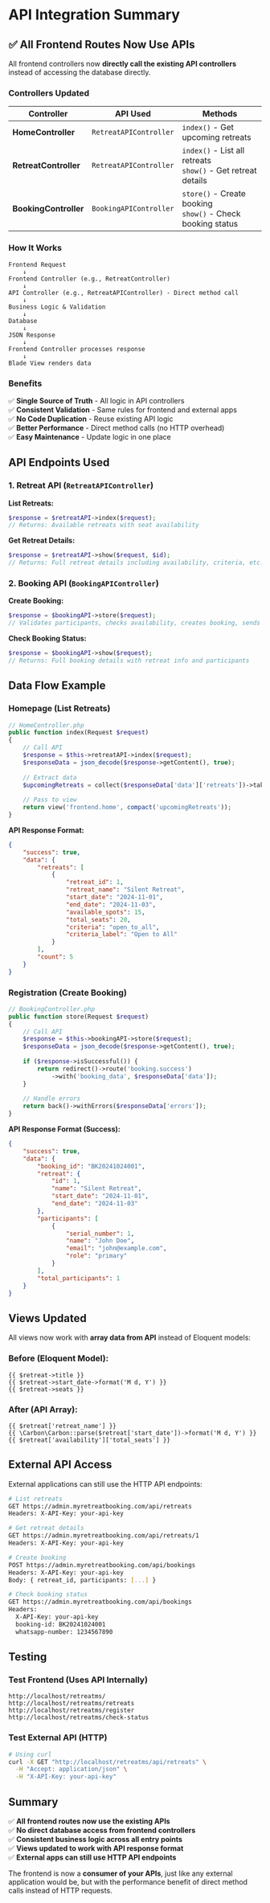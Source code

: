 # API Integration Summary

## ✅ All Frontend Routes Now Use APIs

All frontend controllers now **directly call the existing API controllers** instead of accessing the database directly.

### Controllers Updated

| Controller | API Used | Methods |
|------------|----------|---------|
| **HomeController** | `RetreatAPIController` | `index()` - Get upcoming retreats |
| **RetreatController** | `RetreatAPIController` | `index()` - List all retreats<br>`show()` - Get retreat details |
| **BookingController** | `BookingAPIController` | `store()` - Create booking<br>`show()` - Check booking status |

### How It Works

```
Frontend Request
    ↓
Frontend Controller (e.g., RetreatController)
    ↓
API Controller (e.g., RetreatAPIController) - Direct method call
    ↓
Business Logic & Validation
    ↓
Database
    ↓
JSON Response
    ↓
Frontend Controller processes response
    ↓
Blade View renders data
```

### Benefits

✅ **Single Source of Truth** - All logic in API controllers  
✅ **Consistent Validation** - Same rules for frontend and external apps  
✅ **No Code Duplication** - Reuse existing API logic  
✅ **Better Performance** - Direct method calls (no HTTP overhead)  
✅ **Easy Maintenance** - Update logic in one place  

## API Endpoints Used

### 1. Retreat API (`RetreatAPIController`)

**List Retreats:**
```php
$response = $retreatAPI->index($request);
// Returns: Available retreats with seat availability
```

**Get Retreat Details:**
```php
$response = $retreatAPI->show($request, $id);
// Returns: Full retreat details including availability, criteria, etc.
```

### 2. Booking API (`BookingAPIController`)

**Create Booking:**
```php
$response = $bookingAPI->store($request);
// Validates participants, checks availability, creates booking, sends email
```

**Check Booking Status:**
```php
$response = $bookingAPI->show($request);
// Returns: Full booking details with retreat info and participants
```

## Data Flow Example

### Homepage (List Retreats)

```php
// HomeController.php
public function index(Request $request)
{
    // Call API
    $response = $this->retreatAPI->index($request);
    $responseData = json_decode($response->getContent(), true);
    
    // Extract data
    $upcomingRetreats = collect($responseData['data']['retreats'])->take(6);
    
    // Pass to view
    return view('frontend.home', compact('upcomingRetreats'));
}
```

**API Response Format:**
```json
{
    "success": true,
    "data": {
        "retreats": [
            {
                "retreat_id": 1,
                "retreat_name": "Silent Retreat",
                "start_date": "2024-11-01",
                "end_date": "2024-11-03",
                "available_spots": 15,
                "total_seats": 20,
                "criteria": "open_to_all",
                "criteria_label": "Open to All"
            }
        ],
        "count": 5
    }
}
```

### Registration (Create Booking)

```php
// BookingController.php
public function store(Request $request)
{
    // Call API
    $response = $this->bookingAPI->store($request);
    $responseData = json_decode($response->getContent(), true);
    
    if ($response->isSuccessful()) {
        return redirect()->route('booking.success')
            ->with('booking_data', $responseData['data']);
    }
    
    // Handle errors
    return back()->withErrors($responseData['errors']);
}
```

**API Response Format (Success):**
```json
{
    "success": true,
    "data": {
        "booking_id": "BK20241024001",
        "retreat": {
            "id": 1,
            "name": "Silent Retreat",
            "start_date": "2024-11-01",
            "end_date": "2024-11-03"
        },
        "participants": [
            {
                "serial_number": 1,
                "name": "John Doe",
                "email": "john@example.com",
                "role": "primary"
            }
        ],
        "total_participants": 1
    }
}
```

## Views Updated

All views now work with **array data from API** instead of Eloquent models:

### Before (Eloquent Model):
```blade
{{ $retreat->title }}
{{ $retreat->start_date->format('M d, Y') }}
{{ $retreat->seats }}
```

### After (API Array):
```blade
{{ $retreat['retreat_name'] }}
{{ \Carbon\Carbon::parse($retreat['start_date'])->format('M d, Y') }}
{{ $retreat['availability']['total_seats'] }}
```

## External API Access

External applications can still use the HTTP API endpoints:

```bash
# List retreats
GET https://admin.myretreatbooking.com/api/retreats
Headers: X-API-Key: your-api-key

# Get retreat details
GET https://admin.myretreatbooking.com/api/retreats/1
Headers: X-API-Key: your-api-key

# Create booking
POST https://admin.myretreatbooking.com/api/bookings
Headers: X-API-Key: your-api-key
Body: { retreat_id, participants: [...] }

# Check booking status
GET https://admin.myretreatbooking.com/api/bookings
Headers: 
  X-API-Key: your-api-key
  booking-id: BK20241024001
  whatsapp-number: 1234567890
```

## Testing

### Test Frontend (Uses API Internally)
```
http://localhost/retreatms/
http://localhost/retreatms/retreats
http://localhost/retreatms/register
http://localhost/retreatms/check-status
```

### Test External API (HTTP)
```bash
# Using curl
curl -X GET "http://localhost/retreatms/api/retreats" \
  -H "Accept: application/json" \
  -H "X-API-Key: your-api-key"
```

## Summary

✅ **All frontend routes now use the existing APIs**  
✅ **No direct database access from frontend controllers**  
✅ **Consistent business logic across all entry points**  
✅ **Views updated to work with API response format**  
✅ **External apps can still use HTTP API endpoints**  

The frontend is now a **consumer of your APIs**, just like any external application would be, but with the performance benefit of direct method calls instead of HTTP requests.
